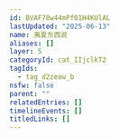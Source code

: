 ```yaml
---
id: BVAF78w44mPf01H4KUlAL
lastUpdated: "2025-06-13"
name: 夷夏东西说
aliases: []
layer: 5
categoryId: cat_IIjclkT2
tagIds:
  - tag_d2zeow_b
nsfw: false
parent: ""
relatedEntries: []
timelineEvents: []
titledLinks: []
---
```


